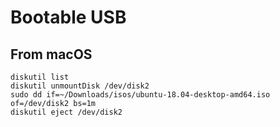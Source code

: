 # Bootable USB

## From macOS

```
diskutil list
diskutil unmountDisk /dev/disk2
sudo dd if=~/Downloads/isos/ubuntu-18.04-desktop-amd64.iso of=/dev/disk2 bs=1m
diskutil eject /dev/disk2
```
